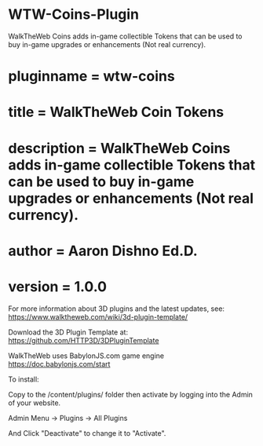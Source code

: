# WTW-Coins-Plugin
WalkTheWeb Coins adds in-game collectible Tokens that can be used to buy in-game upgrades or enhancements (Not real currency).

#	pluginname = wtw-coins
#	title = WalkTheWeb Coin Tokens
#	description = WalkTheWeb Coins adds in-game collectible Tokens that can be used to buy in-game upgrades or enhancements (Not real currency).
#	author = Aaron Dishno Ed.D.
# 	version = 1.0.0

For more information about 3D plugins and the latest updates, see: 	
https://www.walktheweb.com/wiki/3d-plugin-template/ 					
																		
Download the 3D Plugin Template at: 									
https://github.com/HTTP3D/3DPluginTemplate 							
																		
WalkTheWeb uses BabylonJS.com game engine 							
https://doc.babylonjs.com/start 										

To install:

Copy to the /content/plugins/ folder then activate by logging into the Admin of your website.

Admin Menu -> Plugins -> All Plugins

And Click "Deactivate" to change it to "Activate".

